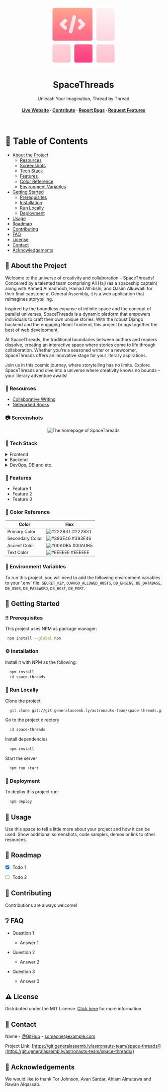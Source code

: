 <div align="center">

  <img src="logo.png" alt="The logo of SpaceThreads" width="200" height="auto" />
  <h1>SpaceThreads</h1>
  
  <p>
    Unleash Your Imagination, Thread by Thread
  </p>


<h4>
    <a href="https://ihaji.pro/">Live Website</a>
  <span> · </span>
    <a href="https://trello.com/b/RFAVvXwQ/spacethreads/">Contribute</a>
  <span> · </span>
    <a href="https://git.generalassemb.ly/astronauts-team/space-threads/issues/">Report Bugs</a>
  <span> · </span>
    <a href="https://git.generalassemb.ly/astronauts-team/space-threads/issues/">Request Features</a>
  </h4>
</div>

<br />


<!-- Table of Contents -->
# :notebook_with_decorative_cover: Table of Contents

- [About the Project](#star2-about-the-project)
  * [Resources](#eyes-resources)
  * [Screenshots](#camera-screenshots)
  * [Tech Stack](#space_invader-tech-stack)
  * [Features](#dart-features)
  * [Color Reference](#art-color-reference)
  * [Environment Variables](#key-environment-variables)
- [Getting Started](#toolbox-getting-started)
  * [Prerequisites](#bangbang-prerequisites)
  * [Installation](#gear-installation)
  * [Run Locally](#running-run-locally)
  * [Deployment](#triangular_flag_on_post-deployment)
- [Usage](#eyes-usage)
- [Roadmap](#compass-roadmap)
- [Contributing](#wave-contributing)
- [FAQ](#grey_question-faq)
- [License](#warning-license)
- [Contact](#handshake-contact)
- [Acknowledgements](#gem-acknowledgements)


<!-- About the Project -->
## :star2: About the Project

<p>
Welcome to the universe of creativity and collaboration – SpaceThreads! Conceived by a talented team comprising Ali Haji (as a spaceship captain) along with Ahmed Almadhoob, Hamad Alhibshi, and Qasim Alkuwaiti for their final capstone at General Assembly, it is a web application that reimagines storytelling.

Inspired by the boundless expanse of infinite space and the concept of parallel universes, SpaceThreads is a dynamic platform that empowers individuals to craft their own unique stories. With the robust Django backend and the engaging React frontend, this project brings together the best of web development.

At SpaceThreads, the traditional boundaries between authors and readers dissolve, creating an interactive space where stories come to life through collaboration. Whether you're a seasoned writer or a newcomer, SpaceThreads offers an innovative stage for your literary aspirations.

Join us in this cosmic journey, where storytelling has no limits. Explore SpaceThreads and dive into a universe where creativity knows no bounds – your literary adventure awaits!
</p>


<!-- Screenshots -->
### :eyes: Resources

 - [Collaborative Writing](https://en.wikipedia.org/wiki/Collaborative_writing)
 - [Networked Books](https://en.wikipedia.org/wiki/Networked_book)


<!-- Screenshots -->
### :camera: Screenshots

<div align="center"> 
  <img src="https://placehold.co/600x400?text=Your+Screenshot+here" alt="The homepage of SpaceThreads" />
</div>


<!-- TechStack -->
### :space_invader: Tech Stack

<details>
  <summary>Frontend</summary>
  <ul>
    <li><a href="https://developer.mozilla.org/en-US/docs/Web/">HTML, CSS, JavaScript</a></li>
    <li><a href="https://react.dev/">React Frontend Framework</a></li>
    <li><a href="https://mui.com/material-ui/">Material UI Component Library</a></li>
    <li><a href="https://emotion.sh/docs/introduction">Emotion.js Styling Library</a></li>
    <li><a href="https://github.com/gka/chroma.js/">Chroma.js Color Conversion</a></li>
    <li><a href="https://web.dev/vitals/">Web Vitals Metrics Library</a></li>
    <li><a href="https://axios-http.com/">Axios HTTP Client</a></li>
  </ul>
</details>

<details>
  <summary>Backend</summary>
  <ul>
    <li><a href="https://www.python.org/">Python Programming Language</a></li>
    <li><a href="https://www.djangoproject.com/">Django Backend Framework</a></li>
    <li><a href="https://www.django-rest-framework.org/">Django REST Framework</a></li>
    <li><a href="https://github.com/adamchainz/django-cors-headers/">Django CORS Headers</a></li>
    <li><a href="https://github.com/jpadilla/pyjwt/">Python JWT Implementation</a></li>
    <li><a href="https://cloudinary.com/">Cloudinary Image API</a></li>
    <li><a href="https://gunicorn.org/">Python WSGI HTTP Server</a></li>
  </ul>
</details>

<details>
<summary>DevOps, DB and etc.</summary>
  <ul>
    <li><a href="https://www.postgresql.org/">GitHub Enterprise CI/CD</a></li>
    <li><a href="https://render.com/">Render Cloud Hosting</a></li>
    <li><a href="https://www.docker.com/">Docker Containerization</a></li>
    <li><a href="https://nginx.org/en/">Nginx Web Server</a></li>
    <li><a href="https://www.postgresql.org/">PostgreSQL Database</a></li>
    <li><a href="https://neon.tech/">Neon Database PaaS</a></li>
  </ul>
</details>

<!-- Features -->
### :dart: Features

- Feature 1
- Feature 2
- Feature 3


<!-- Color Reference -->
### :art: Color Reference

| Color             | Hex                                                                |
| ----------------- | ------------------------------------------------------------------ |
| Primary Color | ![#222831](https://via.placeholder.com/10/222831?text=+) #222831 |
| Secondary Color | ![#393E46](https://via.placeholder.com/10/393E46?text=+) #393E46 |
| Accent Color | ![#00ADB5](https://via.placeholder.com/10/00ADB5?text=+) #00ADB5 |
| Text Color | ![#EEEEEE](https://via.placeholder.com/10/EEEEEE?text=+) #EEEEEE |


<!-- Env Variables -->
### :key: Environment Variables

To run this project, you will need to add the following environment variables to your '.env' file: `SECRET_KEY`, `DJANGO_ALLOWED_HOSTS`, `DB_ENGINE`, `DB_DATABASE`, `DB_USER`, `DB_PASSWORD`, `DB_HOST`, `DB_PORT`.


<!-- Getting Started -->
## 	:toolbox: Getting Started


<!-- Prerequisites -->
### :bangbang: Prerequisites

This project uses NPM as package manager:

```bash
 npm install --global npm
```


<!-- Installation -->
### :gear: Installation

Install it with NPM as the following:

```bash
  npm install
  cd space-threads
```


<!-- Run Locally -->
### :running: Run Locally

Clone the project

```bash
  git clone git://git.generalassemb.ly/astronauts-team/space-threads.git
```

Go to the project directory

```bash
  cd space-threads
```

Install dependencies

```bash
  npm install
```

Start the server

```bash
  npm run start
```


<!-- Deployment -->
### :triangular_flag_on_post: Deployment

To deploy this project run:

```bash
  npm deploy
```


<!-- Usage -->
## :eyes: Usage

Use this space to tell a little more about your project and how it can be used. Show additional screenshots, code samples, demos or link to other resources.


<!-- Roadmap -->
## :compass: Roadmap

* [x] Todo 1
* [ ] Todo 2


<!-- Contributing -->
## :wave: Contributing

Contributions are always welcome!


<!-- FAQ -->
## :grey_question: FAQ

- Question 1

  + Answer 1

- Question 2

  + Answer 2

- Question 3

  + Answer 3


<!-- License -->
## :warning: License

Distributed under the MIT License. [Click here](LICENSE.md) for more information.


<!-- Contact -->
## :handshake: Contact

Name - [@GitHub](https://git.generalassemb.ly/) - someone@example.com

Project Link: [https://git.generalassemb.ly/astronauts-team/space-threads/](https://git.generalassemb.ly/astronauts-team/space-threads/)


<!-- Acknowledgments -->
## :gem: Acknowledgements

We would like to thank Tor Johnson, Avan Sardar, Ahlam Almutawa and Rawan Alqassab.
